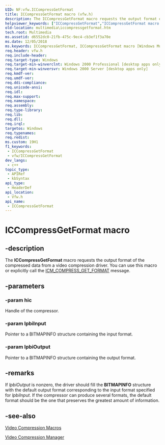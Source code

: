 ```yaml
---
UID: NF:vfw.ICCompressGetFormat
title: ICCompressGetFormat macro (vfw.h)
description: The ICCompressGetFormat macro requests the output format of the compressed data from a video compression driver. You can use this macro or explicitly call the ICM_COMPRESS_GET_FORMAT message.
helpviewer_keywords: ["ICCompressGetFormat","ICCompressGetFormat macro [Windows Multimedia]","_win32_ICCompressGetFormat","multimedia.iccompressgetformat","vfw/ICCompressGetFormat"]
old-location: multimedia\iccompressgetformat.htm
tech.root: Multimedia
ms.assetid: d6552dc0-21fb-475c-9ec4-cb3ef1f3a70e
ms.date: 12/05/2018
ms.keywords: ICCompressGetFormat, ICCompressGetFormat macro [Windows Multimedia], _win32_ICCompressGetFormat, multimedia.iccompressgetformat, vfw/ICCompressGetFormat
req.header: vfw.h
req.include-header: 
req.target-type: Windows
req.target-min-winverclnt: Windows 2000 Professional [desktop apps only]
req.target-min-winversvr: Windows 2000 Server [desktop apps only]
req.kmdf-ver: 
req.umdf-ver: 
req.ddi-compliance: 
req.unicode-ansi: 
req.idl: 
req.max-support: 
req.namespace: 
req.assembly: 
req.type-library: 
req.lib: 
req.dll: 
req.irql: 
targetos: Windows
req.typenames: 
req.redist: 
ms.custom: 19H1
f1_keywords:
 - ICCompressGetFormat
 - vfw/ICCompressGetFormat
dev_langs:
 - c++
topic_type:
 - APIRef
 - kbSyntax
api_type:
 - HeaderDef
api_location:
 - Vfw.h
api_name:
 - ICCompressGetFormat
---
```


# ICCompressGetFormat macro


## -description

The <b>ICCompressGetFormat</b> macro requests the output format of the compressed data from a video compression driver. You can use this macro or explicitly call the <a href="https://docs.microsoft.com/windows/desktop/Multimedia/icm-compress-get-format">ICM_COMPRESS_GET_FORMAT</a> message.

## -parameters

### -param hic

Handle of the compressor.

### -param lpbiInput

Pointer to a BITMAPINFO structure containing the input format.

### -param lpbiOutput

Pointer to a BITMAPINFO structure containing the output format.

## -remarks

If <i>lpbiOutput</i> is nonzero, the driver should fill the <b>BITMAPINFO</b> structure with the default output format corresponding to the input format specified for <i>lpbiInput</i>. If the compressor can produce several formats, the default format should be the one that preserves the greatest amount of information.

## -see-also

<a href="https://docs.microsoft.com/windows/desktop/Multimedia/video-compression-macros">Video Compression Macros</a>



<a href="https://docs.microsoft.com/windows/desktop/Multimedia/video-compression-manager">Video Compression Manager</a>

